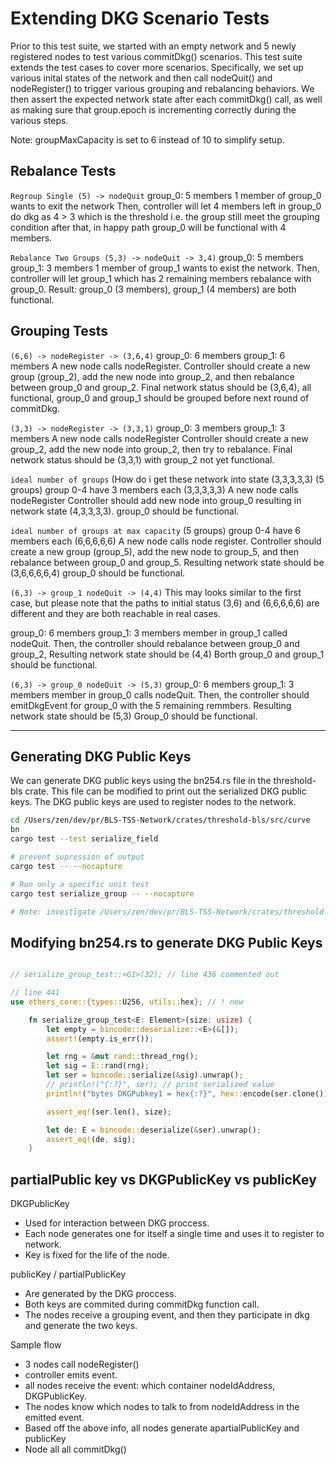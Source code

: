 # Extending DKG Scenario Tests

Prior to this test suite, we started with an empty network and 5 newly registered nodes to test various commitDkg() scenarios. This test suite extends the test cases to cover more scenarios.
Specifically, we set up various inital states of the network and then call nodeQuit() and nodeRegister() to trigger various grouping and rebalancing behaviors. We then assert the expected network state after each commitDkg() call, as well as making sure that group.epoch is incrementing correctly during the various steps.

Note: groupMaxCapacity is set to 6 instead of 10 to simplify setup.

## Rebalance Tests

`Regroup Single (5) -> nodeQuit`
group_0: 5 members
1 member of group_0 wants to exit the network
Then, controller will let 4 members left in group_0 do dkg as 4 > 3 which is the threshold
i.e. the group still meet the grouping condition
after that, in happy path group_0 will be functional with 4 members.

`Rebalance Two Groups (5,3) -> nodeQuit -> 3,4)`
group_0: 5 members
group_1: 3 members
1 member of group_1 wants to exist the network.
Then, controller will let group_1 which has 2 remaining members rebalance with group_0.
Result: group_0 (3 members), group_1 (4 members) are both functional.

## Grouping Tests

`(6,6) -> nodeRegister -> (3,6,4)`
group_0: 6 members
group_1: 6 members
A new node calls nodeRegister.
Controller should create a new group (group_2), add the new node into group_2, and then rebalance between group_0 and group_2.
Final network status should be (3,6,4), all functional, group_0 and group_1 should be grouped before next round of commitDkg.

`(3,3) -> nodeRegister -> (3,3,1)`
group_0: 3 members
group_1: 3 members
A new node calls nodeRegister
Controller should create a new group_2, add the new node into group_2, then try to rebalance.
Final network status should be (3,3,1) with group_2 not yet functional.

`ideal number of groups` (How do i get these network into state (3,3,3,3,3)
(5 groups) group 0-4 have 3 members each (3,3,3,3,3)
A new node calls nodeRegister
Controller should add new node into group_0 resulting in network state (4,3,3,3,3).
group_0 should be functional.

`ideal number of groups at max capacity`
(5 groups) group 0-4 have 6 members each (6,6,6,6,6)
A new node calls node register.
Controller should create a new group (group_5), add the new node to group_5, and then rebalance between group_0 and group_5.
Resulting network state should be (3,6,6,6,6,4) group_0 should be functional.

`(6,3) -> group_1 nodeQuit -> (4,4)`
This may looks similar to the first case, but please note that the paths to initial status (3,6) and (6,6,6,6,6) are different and they are both reachable in real cases.

group_0: 6 members
group_1: 3 members
member in group_1 called nodeQuit.
Then, the controller should rebalance between group_0 and group_2,
Resulting network state should be (4,4)
Borth group_0 and group_1 should be functional.

`(6,3) -> group_0 nodeQuit -> (5,3)`
group_0: 6 members
group_1: 3 members
member in group_0 calls nodeQuit.
Then, the controller should emitDkgEvent for group_0 with the 5 remaining remmbers.
Resulting network state should be (5,3)
Group_0 should be functional.

---

## Generating DKG Public Keys

We can generate DKG public keys using the bn254.rs file in the threshold-bls crate. This file can be modified to print out the serialized DKG public keys. The DKG public keys are used to register nodes to the network.

```bash
cd /Users/zen/dev/pr/BLS-TSS-Network/crates/threshold-bls/src/curve
bn
cargo test --test serialize_field

# prevent supression of output
cargo test -- --nocapture

# Run only a specific unit test
cargo test serialize_group -- --nocapture

# Note: investigate /Users/zen/dev/pr/BLS-TSS-Network/crates/threshold-bls/src/test_bls.rs
```

## Modifying bn254.rs to generate DKG Public Keys

```rust

// serialize_group_test::<G1>(32); // line 436 commented out

// line 441
use ethers_core::{types::U256, utils::hex}; // ! new

    fn serialize_group_test<E: Element>(size: usize) {
        let empty = bincode::deserialize::<E>(&[]);
        assert!(empty.is_err());

        let rng = &mut rand::thread_rng();
        let sig = E::rand(rng);
        let ser = bincode::serialize(&sig).unwrap();
        // println!("{:?}", ser); // print serialized value
        println!("bytes DKGPubkey1 = hex{:?}", hex::encode(ser.clone()));

        assert_eq!(ser.len(), size);

        let de: E = bincode::deserialize(&ser).unwrap();
        assert_eq!(de, sig);
    }
```

## partialPublic key vs DKGPublicKey vs publicKey

DKGPublicKey

- Used for interaction between DKG proccess.
- Each node generates one for itself a single time and uses it to register to network.
- Key is fixed for the life of the node.

publicKey / partialPublicKey

- Are generated by the DKG proccess.
- Both keys are commited during commitDkg function call.
- The nodes receive a grouping event, and then they participate in dkg and generate the two keys.

Sample flow

- 3 nodes call nodeRegister()
- controller emits event.
- all nodes receive the event: which container nodeIdAddress, DKGPublicKey.
- The nodes know which nodes to talk to from nodeIdAddress in the emitted event.
- Based off the above info, all nodes generate apartialPublicKey and publicKey
- Node all all commitDkg()
